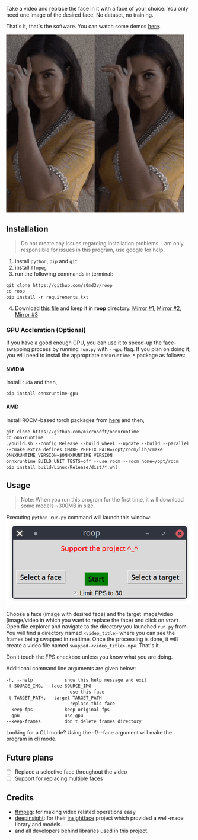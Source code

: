 Take a video and replace the face in it with a face of your choice. You only need one image of the desired face. No dataset, no training.

That's it, that's the software. You can watch some demos [here](https://drive.google.com/drive/folders/1KHv8n_rd3Lcr2v7jBq1yPSTWM554Gq8e?usp=sharing).

![demo-gif](demo.gif)

## Installation
> Do not create any issues regarding installation problems. I am only responsible for issues in this program, use google for help.

1. install `python`, `pip` and `git`
2. install `ffmpeg`
3. run the following commands in terminal:
```
git clone https://github.com/s0md3v/roop
cd roop
pip install -r requirements.txt
```
4. Download [this file](https://mega.nz/file/9l8mGDJA#FnPxHwpdhDovDo6OvbQjhHd2nDAk8_iVEgo3mpHLG6U) and keep it in **roop** directory. [Mirror #1](https://drive.google.com/file/d/1jbDUGrADco9A1MutWjO6d_1dwizh9w9P/view?usp=sharing), [Mirror #2](https://drive.google.com/file/d/1eu60OrRtn4WhKrzM4mQv4F3rIuyUXqfl/view?usp=drive_link), [Mirror #3](https://1drv.ms/u/s!AsHA3Xbnj6uAgxhb_tmQ7egHACOR?e=CPoThO)

### GPU Accleration (Optional)
If you have a good enough GPU, you can use it to speed-up the face-swapping process by running `run.py` with `--gpu` flag.
If you plan on doing it, you will need to install the appropriate `onnxruntime-*` package as follows:

#### NVIDIA
Install `cuda` and then,
```
pip install onnxruntime-gpu
```
#### AMD
Install ROCM-based torch packages from [here](https://pytorch.org/get-started/locally/) and then,

```
git clone https://github.com/microsoft/onnxruntime
cd onnxruntime
./build.sh --config Release --build_wheel --update --build --parallel --cmake_extra_defines CMAKE_PREFIX_PATH=/opt/rocm/lib/cmake ONNXRUNTIME_VERSION=$ONNXRUNTIME_VERSION onnxruntime_BUILD_UNIT_TESTS=off --use_rocm --rocm_home=/opt/rocm
pip install build/Linux/Release/dist/*.whl
```

## Usage
> Note: When you run this program for the first time, it will download some models ~300MB in size.

Executing `python run.py` command will launch this window:
![gui-demo](gui-demo.png)

Choose a face (image with desired face) and the target image/video (image/video in which you want to replace the face) and click on `Start`. Open file explorer and navigate to the directory you launched `run.py` from. You will find a directory named `<video_title>` where you can see the frames being swapped in realtime. Once the processing is done, it will create a video file named `swapped-<video_title>.mp4`. That's it.

Don't touch the FPS checkbox unless you know what you are doing.

Additional command line arguments are given below:
```
-h, --help            show this help message and exit
-f SOURCE_IMG, --face SOURCE_IMG
                        use this face
-t TARGET_PATH, --target TARGET_PATH
                        replace this face
--keep-fps            keep original fps
--gpu                 use gpu
--keep-frames         don't delete frames directory
```

Looking for a CLI mode? Using the -f/--face argument will make the program in cli mode.

## Future plans
- [ ] Replace a selective face throughout the video
- [ ] Support for replacing multiple faces

## Credits
- [ffmpeg](https://ffmpeg.org/): for making video related operations easy
- [deepinsight](https://github.com/deepinsight): for their [insightface](https://github.com/deepinsight/insightface) project which provided a well-made library and models.
- and all developers behind libraries used in this project.
